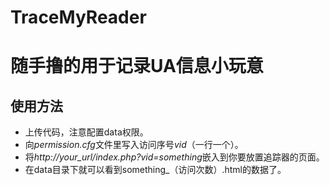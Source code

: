 # TraceMyReader
随手撸的用于记录UA信息小玩意
==================
## 使用方法
* 上传代码，注意配置data权限。
* 向*permission.cfg*文件里写入访问序号*vid*（一行一个）。
* 将*http://your_url/index.php?vid=something*嵌入到你要放置追踪器的页面。
* 在data目录下就可以看到something_（访问次数）.html的数据了。